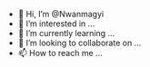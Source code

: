 - 👋 Hi, I’m @Nwanmagyi
- 👀 I’m interested in ...
- 🌱 I’m currently learning ...
- 💞️ I’m looking to collaborate on ...
- 📫 How to reach me ...

<!---
Nwanmagyi/Nwanmagyi is a ✨ special ✨ repository because its `README.md` (this file) appears on your GitHub profile.
You can click the Preview link to take a look at your changes.
--->
